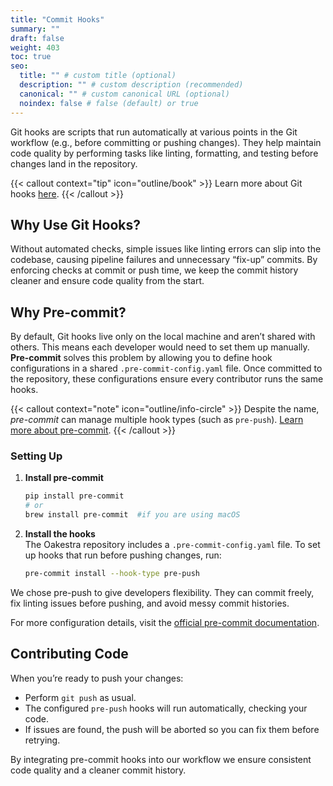 ```yaml
---
title: "Commit Hooks"
summary: ""
draft: false
weight: 403
toc: true
seo:
  title: "" # custom title (optional)
  description: "" # custom description (recommended)
  canonical: "" # custom canonical URL (optional)
  noindex: false # false (default) or true
---
```


<span class="lead">
Git hooks are scripts that run automatically at various points in the Git workflow (e.g., before committing or pushing changes). They help maintain code quality by performing tasks like linting, formatting, and testing before changes land in the repository. 
</span>

{{< callout context="tip" icon="outline/book" >}}
Learn more about Git hooks [here](https://git-scm.com/docs/githooks).
{{< /callout >}}

## Why Use Git Hooks?

Without automated checks, simple issues like linting errors can slip into the codebase, causing pipeline failures and unnecessary “fix-up” commits. By enforcing checks at commit or push time, we keep the commit history cleaner and ensure code quality from the start.

## Why Pre-commit?

By default, Git hooks live only on the local machine and aren’t shared with others. This means each developer would need to set them up manually. **Pre-commit** solves this problem by allowing you to define hook configurations in a shared `.pre-commit-config.yaml` file. Once committed to the repository, these configurations ensure every contributor runs the same hooks.

{{< callout context="note" icon="outline/info-circle" >}}
Despite the name, *pre-commit* can manage multiple hook types (such as `pre-push`). [Learn more about pre-commit](https://pre-commit.com/).
{{< /callout >}}

### Setting Up

1. **Install pre-commit**  
   
   ```bash
   pip install pre-commit
   # or
   brew install pre-commit  #if you are using macOS
   ```

2. **Install the hooks**  
   The Oakestra repository includes a `.pre-commit-config.yaml` file. To set up hooks that run before pushing changes, run:
   ```bash
   pre-commit install --hook-type pre-push
   ```

We chose pre-push to give developers flexibility. They can commit freely, fix linting issues before pushing, and avoid messy commit histories.

For more configuration details, visit the [official pre-commit documentation](https://pre-commit.com/).

## Contributing Code
When you’re ready to push your changes:

- Perform `git push` as usual.
- The configured `pre-push` hooks will run automatically, checking your code.
- If issues are found, the push will be aborted so you can fix them before retrying.

By integrating pre-commit hooks into our workflow we ensure consistent code quality and a cleaner commit history.







